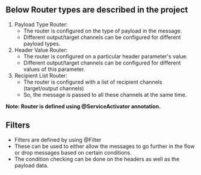 Below Router types are described in the project
------------
1. Payload Type Router:
   - The router is configured on the type of payload in the message.
   - Different output/target channels can be configured for different payload types.
3. Header Value Router:
   - The router is configured on a particular header parameter's value.
   - Different output/target channels can be configured for different values of this parameter.
5. Recipient List Router:
   - The router is configured with a list of recipient channels (target/output channels)
   - So, the message is passed to all these channels at the same time.


**Note: Router is defined using @ServiceActivator annotation.**


Filters
---------
- Filters are defined by using @Filter
- These can be used to either allow the messages to go further in the flow or drop messages based on certain conditions. 
- The condition checking can be done on the headers as well as the payload data.

